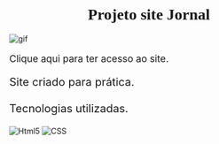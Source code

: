 <div>
    <h1 style="text-align: center; font-family: Georgia, 'Times New Roman', Times, serif; ">Projeto site Jornal</h1>
    <img src="https://user-images.githubusercontent.com/93393791/166170766-8bb2a96b-97a6-4dde-9482-cefcbe1d58ca.gif" alt="gif">
    <a style="text-decoration: none;  font-size: 13pt;" href="https://marcoajunior.github.io/CityNewsProject/"><p>Clique aqui para ter acesso ao site.</p></a>
    <p style="font-size: 15pt;">Site criado para prática.<br/><br/>Tecnologias utilizadas.</p><img src="https://img.shields.io/badge/HTML5-E34F26?style=for-the-badge&logo=html5&logoColor=white" alt="Html5">
    <img src="https://img.shields.io/badge/CSS3-1572B6?style=for-the-badge&logo=css3&logoColor=white" alt="CSS">
</div>
